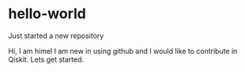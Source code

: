 # hello-world
Just started a new repository

Hi, I am himel
I am new in using github and I would like to contribute in Qiskit. 
Lets get started.

